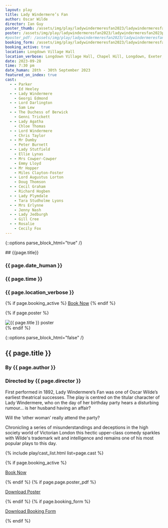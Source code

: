 ```yaml
---
layout: play
title: Lady Windermere’s Fan
author: Oscar Wilde
director: Ian Guy
poster_thumb: /assets/img/play/ladywindermeresfan2023/ladywindermeresfan2023thumb.jpg
poster: /assets/img/play/ladywindermeresfan2023/ladywindermeresfan2023poster.jpg
#poster_pdf: /assets/img/play/ladywindermeresfan2023/ladywindermeresfan2023poster.pdf
booking_form: /assets/img/play/ladywindermeresfan2023/ladywindermeresfan2023bookingform.pdf
booking_active: true
location: Longdown Village Hall
location_verbose: Longdown Village Hall, Chapel Hill, Longdown, Exeter, EX6 7SN
date: 2023-09-28
time: 7:30 pm
date_human: 28th - 30th September 2023
featured_on_index: true
cast:
  - - Parker
    - Ed Heeley
  - - Lady Windermere
    - Georgi Edmond
  - - Lord Darlington
    - Sam Lew
  - - The Duchess of Berwick
    - Genni Trickett
  - - Lady Agatha
    - Chloe Thomas
  - - Lord Windermere
    - Chris Taylor
  - - Mr Dumby
    - Peter Burnett
  - - Lady Stutfield
    - Ellie Lynas
  - - Mrs Cowper-Cowper
    - Emmy Lloyd
  - - Mr Hopper
    - Miles Clayton-Foster
  - - Lord Augustus Lorton
    - Doug Thomson
  - - Cecil Graham
    - Richard Hogben
  - - Lady Plymdale
    - Tara Studholme Lyons
  - - Mrs Erlynne
    - Jenny Nash
  - - Lady Jedburgh
    - Gill Cree
  - - Rosalie
    - Cecily Fox
---
```


{::options parse_block_html="true" /}

<div class="jumbotron">
## {{page.title}}
<h3> <i class="fas fa-calendar-alt"></i> {{ page.date_human }}</h3>
<h3> <i class="fas fa-clock"></i> {{ page.time }}</h3>
<h3> <i class="fas fa-map-marker-alt"></i> {{ page.location_verbose }}</h3>
{% if page.booking_active %}
<a class="btn btn-primary" href="{{ site.social_links.ticketsource }}" role="button">Book Now</a>
{% endif %}
</div>

{% if page.poster %}
<div class="row text-center">
<div class="col-1">
</div>
<div class="col-10">
<img class="img-fluid" src="{{ page.poster | relative_url }}" alt="{{ page.title }} poster" />
</div>
<div class="col-1">
</div>
</div>
{% endif %}

{::options parse_block_html="false" /}

## {{ page.title }}
### By {{ page.author }}
### Directed by {{ page.director }}

First performed in 1892, Lady Windermere’s Fan was one of Oscar Wilde’s earliest
theatrical successes. The play is centred on the titular character of Lady
Windermere, who on the day of her birthday party hears a disturbing rumour... is
her husband having an affair?

Will the ‘other woman’ really attend the party?

Chronicling a series of misunderstandings and deceptions in the high society
world of Victorian London this hectic upper-class comedy sparkles with Wilde's
trademark wit and intelligence and remains one of his most popular plays to this
day.

{% include play/cast_list.html list=page.cast %}

{% if page.booking_active %}
<p class="text-center"><a class="btn btn-primary" href="{{ site.social_links.ticketsource }}" role="button">Book Now</a></p>
{% endif %}
{% if page.page.poster_pdf %}
<p class="text-center"><a href="{{ page.poster_pdf | relative_url}}" role="button">Download Poster</a></p>
{% endif %}
{% if page.booking_form %}
<p class="text-center"><a href="{{ page.booking_form | relative_url }}" role="button">Download Booking Form</a></p>
{% endif %}
